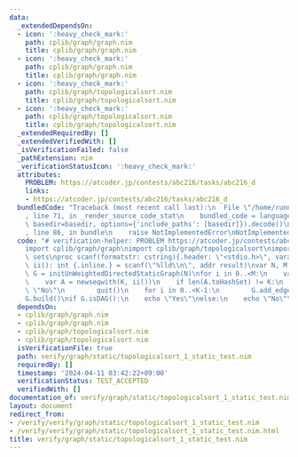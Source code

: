 ```yaml
---
data:
  _extendedDependsOn:
  - icon: ':heavy_check_mark:'
    path: cplib/graph/graph.nim
    title: cplib/graph/graph.nim
  - icon: ':heavy_check_mark:'
    path: cplib/graph/graph.nim
    title: cplib/graph/graph.nim
  - icon: ':heavy_check_mark:'
    path: cplib/graph/topologicalsort.nim
    title: cplib/graph/topologicalsort.nim
  - icon: ':heavy_check_mark:'
    path: cplib/graph/topologicalsort.nim
    title: cplib/graph/topologicalsort.nim
  _extendedRequiredBy: []
  _extendedVerifiedWith: []
  _isVerificationFailed: false
  _pathExtension: nim
  _verificationStatusIcon: ':heavy_check_mark:'
  attributes:
    PROBLEM: https://atcoder.jp/contests/abc216/tasks/abc216_d
    links:
    - https://atcoder.jp/contests/abc216/tasks/abc216_d
  bundledCode: "Traceback (most recent call last):\n  File \"/home/runner/.local/lib/python3.10/site-packages/onlinejudge_verify/documentation/build.py\"\
    , line 71, in _render_source_code_stat\n    bundled_code = language.bundle(stat.path,\
    \ basedir=basedir, options={'include_paths': [basedir]}).decode()\n  File \"/home/runner/.local/lib/python3.10/site-packages/onlinejudge_verify/languages/nim.py\"\
    , line 86, in bundle\n    raise NotImplementedError\nNotImplementedError\n"
  code: "# verification-helper: PROBLEM https://atcoder.jp/contests/abc216/tasks/abc216_d\n\
    import cplib/graph/graph\nimport cplib/graph/topologicalsort\nimport sequtils,\
    \ sets\nproc scanf(formatstr: cstring){.header: \"<stdio.h>\", varargs.}\nproc\
    \ ii(): int {.inline.} = scanf(\"%lld\\n\", addr result)\nvar N, M = ii()\nvar\
    \ G = initUnWeightedDirectedStaticGraph(N)\nfor i in 0..<M:\n    var K = ii()\n\
    \    var A = newseqwith(K, ii())\n    if len(A.toHashSet) != K:\n        echo\
    \ \"No\"\n        quit()\n    for i in 0..<K-1:\n        G.add_edge(A[i]-1, A[i+1]-1)\n\
    G.build()\nif G.isDAG():\n    echo \"Yes\"\nelse:\n    echo \"No\"\n"
  dependsOn:
  - cplib/graph/graph.nim
  - cplib/graph/graph.nim
  - cplib/graph/topologicalsort.nim
  - cplib/graph/topologicalsort.nim
  isVerificationFile: true
  path: verify/graph/static/topologicalsort_1_static_test.nim
  requiredBy: []
  timestamp: '2024-04-11 03:42:22+09:00'
  verificationStatus: TEST_ACCEPTED
  verifiedWith: []
documentation_of: verify/graph/static/topologicalsort_1_static_test.nim
layout: document
redirect_from:
- /verify/verify/graph/static/topologicalsort_1_static_test.nim
- /verify/verify/graph/static/topologicalsort_1_static_test.nim.html
title: verify/graph/static/topologicalsort_1_static_test.nim
---
```

